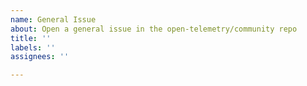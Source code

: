 ```yaml
---
name: General Issue
about: Open a general issue in the open-telemetry/community repo
title: ''
labels: ''
assignees: ''

---
```

